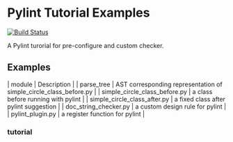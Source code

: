# Pylint Tutorial Examples
[![Build Status](https://travis-ci.org/edaniszewski/pylint-quotes.svg?branch=master)](https://travis-ci.org/edaniszewski/pylint-quotes)

A Pylint turorial for pre-configure and custom checker.

## Examples

| module  | Description |
| parse_tree  | AST corresponding representation of simple_circle_class_before.py |
| simple_circle_class_before.py  | a class before running with pylint  |
| simple_circle_class_after.py  | a fixed class after pylint suggestion  |
| doc_string_checker.py  | a custom design rule for pylint  |
| pylint_plugin.py  | a register function for pylint |

### tutorial


  